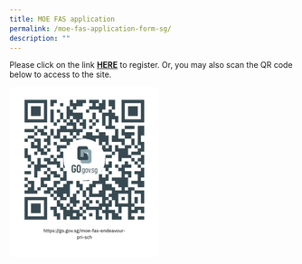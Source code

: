 ```yaml
---
title: MOE FAS application
permalink: /moe-fas-application-form-sg/
description: ""
---
```

Please click on the link **[HERE](https://form.gov.sg/#!/6171fdaa854bf40013c608d5)** to register. Or, you may also scan the QR code below to access to the site.

![Qr Code Fas](/images/QR-CODE-FAS-265x300.png)